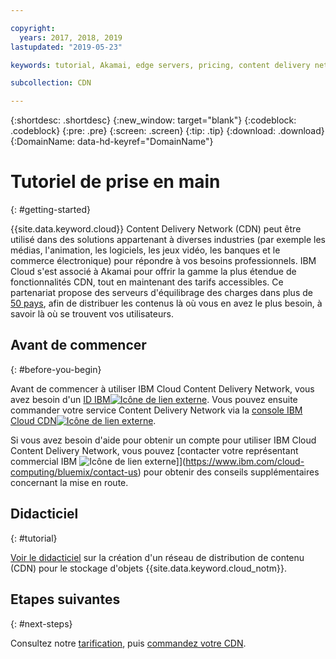 ```yaml
---

copyright:
  years: 2017, 2018, 2019
lastupdated: "2019-05-23"

keywords: tutorial, Akamai, edge servers, pricing, content delivery network, comprehensive, account

subcollection: CDN

---
```


{:shortdesc: .shortdesc}
{:new_window: target="blank"}
{:codeblock: .codeblock}
{:pre: .pre}
{:screen: .screen}
{:tip: .tip}
{:download: .download}
{:DomainName: data-hd-keyref="DomainName"}

# Tutoriel de prise en main
{: #getting-started}

{{site.data.keyword.cloud}} Content Delivery Network (CDN) peut être utilisé dans des solutions appartenant à diverses industries (par exemple les médias, l'animation, les logiciels, les jeux vidéo, les banques et le commerce électronique) pour répondre à vos besoins professionnels. IBM Cloud s'est associé à Akamai pour offrir la gamme la plus étendue de fonctionnalités CDN, tout en maintenant des tarifs accessibles. Ce partenariat propose des serveurs d'équilibrage des charges dans plus de [50 pays](/docs/infrastructure/CDN?topic=CDN-list-of-edge-servers#list-of-edge-servers), afin de distribuer les contenus là où vous en avez le plus besoin, à savoir là où se trouvent vos utilisateurs.

## Avant de commencer
{: #before-you-begin}

Avant de commencer à utiliser IBM Cloud Content Delivery Network, vous avez besoin d'un [ID IBM![Icône de lien externe](../../icons/launch-glyph.svg "Icône de lien externe")](https://www.ibm.com/account/us-en/signup/register.html). Vous pouvez ensuite commander votre service Content Delivery Network via la [console IBM Cloud CDN![Icône de lien externe](../../icons/launch-glyph.svg "Icône de lien externe")](https://cloud.ibm.com/catalog/infrastructure/cdn-powered-by-akamai).

Si vous avez besoin d'aide pour obtenir un compte pour utiliser IBM Cloud Content Delivery Network, vous pouvez [contacter votre représentant commercial IBM ![Icône de lien externe](../../icons/launch-glyph.svg "Icône de lien externe")]](https://www.ibm.com/cloud-computing/bluemix/contact-us) pour obtenir des conseils supplémentaires concernant la mise en route.

## Didacticiel
{: #tutorial}

[Voir le didacticiel](/docs/tutorials?topic=solution-tutorials-static-files-cdn) sur la création d'un réseau de distribution de contenu (CDN) pour le stockage d'objets {{site.data.keyword.cloud_notm}}.

## Etapes suivantes
{: #next-steps}

Consultez notre [tarification](/docs/infrastructure/CDN?topic=CDN-pricing#pricing), puis [commandez votre CDN](/docs/infrastructure/CDN?topic=CDN-order-a-cdn).

